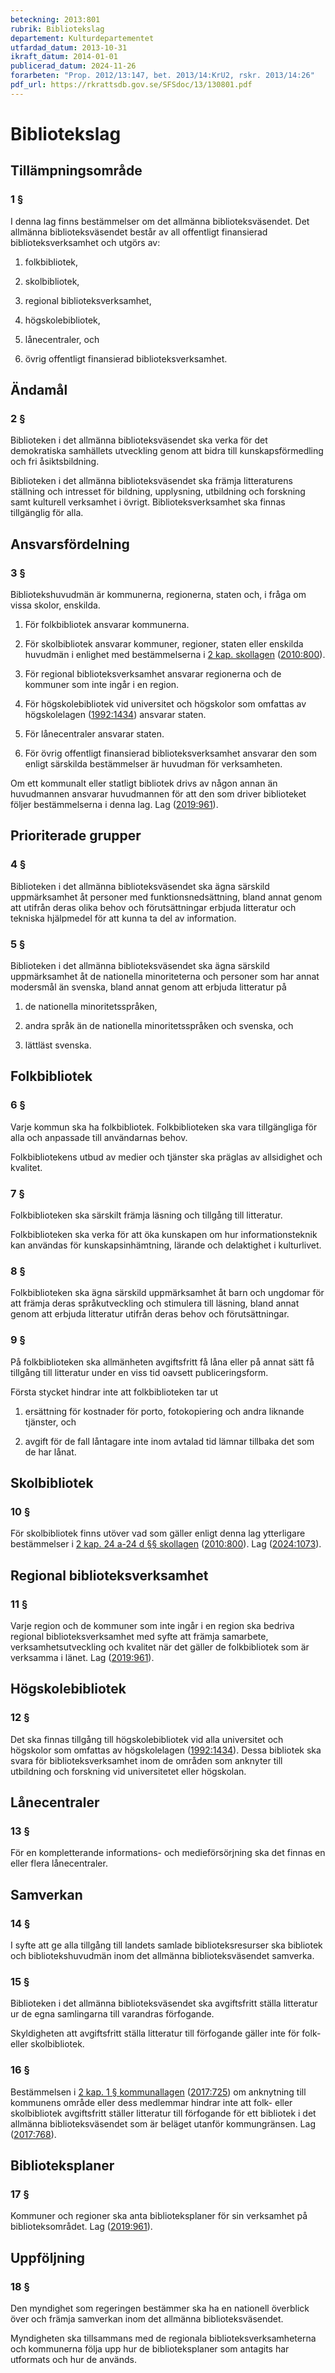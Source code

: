 ```yaml
---
beteckning: 2013:801
rubrik: Bibliotekslag
departement: Kulturdepartementet
utfardad_datum: 2013-10-31
ikraft_datum: 2014-01-01
publicerad_datum: 2024-11-26
forarbeten: "Prop. 2012/13:147, bet. 2013/14:KrU2, rskr. 2013/14:26"
pdf_url: https://rkrattsdb.gov.se/SFSdoc/13/130801.pdf
---
```


# Bibliotekslag

## Tillämpningsområde

### 1 §

I denna lag finns bestämmelser om det allmänna biblioteksväsendet. Det allmänna biblioteksväsendet består av all offentligt finansierad biblioteksverksamhet och utgörs av:

1. folkbibliotek,

2. skolbibliotek,

3. regional biblioteksverksamhet,

4. högskolebibliotek,

5. lånecentraler, och

6. övrig offentligt finansierad biblioteksverksamhet.

## Ändamål

### 2 §

Biblioteken i det allmänna biblioteksväsendet ska verka för det demokratiska samhällets utveckling genom att bidra till kunskapsförmedling och fri åsiktsbildning.

Biblioteken i det allmänna biblioteksväsendet ska främja litteraturens ställning och intresset för bildning, upplysning, utbildning och forskning samt kulturell verksamhet i övrigt. Biblioteksverksamhet ska finnas tillgänglig för alla.

## Ansvarsfördelning

### 3 §

Bibliotekshuvudmän är kommunerna, regionerna, staten och, i fråga om vissa skolor, enskilda.

1. För folkbibliotek ansvarar kommunerna.

2. För skolbibliotek ansvarar kommuner, regioner, staten eller enskilda huvudmän i enlighet med bestämmelserna i [2 kap. skollagen](https://selex.se/eli/sfs/1985/1100) ([2010:800](https://selex.se/eli/sfs/2010/800)).

3. För regional biblioteksverksamhet ansvarar regionerna och de kommuner som inte ingår i en region.

4. För högskolebibliotek vid universitet och högskolor som omfattas av högskolelagen ([1992:1434](https://selex.se/eli/sfs/1992/1434)) ansvarar staten.

5. För lånecentraler ansvarar staten.

6. För övrig offentligt finansierad biblioteksverksamhet ansvarar den som enligt särskilda bestämmelser är huvudman för verksamheten.

Om ett kommunalt eller statligt bibliotek drivs av någon annan än huvudmannen ansvarar huvudmannen för att den som driver biblioteket följer bestämmelserna i denna lag. Lag ([2019:961](https://selex.se/eli/sfs/2019/961)).

## Prioriterade grupper

### 4 §

Biblioteken i det allmänna biblioteksväsendet ska ägna särskild uppmärksamhet åt personer med funktionsnedsättning, bland annat genom att utifrån deras olika behov och förutsättningar erbjuda litteratur och tekniska hjälpmedel för att kunna ta del av information.

### 5 §

Biblioteken i det allmänna biblioteksväsendet ska ägna särskild uppmärksamhet åt de nationella minoriteterna och personer som har annat modersmål än svenska, bland annat genom att erbjuda litteratur på

1. de nationella minoritetsspråken,

2. andra språk än de nationella minoritetsspråken och svenska, och

3. lättläst svenska.

## Folkbibliotek

### 6 §

Varje kommun ska ha folkbibliotek. Folkbiblioteken ska vara tillgängliga för alla och anpassade till användarnas behov.

Folkbibliotekens utbud av medier och tjänster ska präglas av allsidighet och kvalitet.

### 7 §

Folkbiblioteken ska särskilt främja läsning och tillgång till litteratur.

Folkbiblioteken ska verka för att öka kunskapen om hur informationsteknik kan användas för kunskapsinhämtning, lärande och delaktighet i kulturlivet.

### 8 §

Folkbiblioteken ska ägna särskild uppmärksamhet åt barn och ungdomar för att främja deras språkutveckling och stimulera till läsning, bland annat genom att erbjuda litteratur utifrån deras behov och förutsättningar.

### 9 §

På folkbiblioteken ska allmänheten avgiftsfritt få låna eller på annat sätt få tillgång till litteratur under en viss tid oavsett publiceringsform.

Första stycket hindrar inte att folkbiblioteken tar ut

1. ersättning för kostnader för porto, fotokopiering och andra liknande tjänster, och

2. avgift för de fall låntagare inte inom avtalad tid lämnar tillbaka det som de har lånat.

## Skolbibliotek

### 10 §

För skolbibliotek finns utöver vad som gäller enligt denna lag ytterligare bestämmelser i [2 kap. 24 a-24 d §§ skollagen](https://selex.se/eli/sfs/1985/1100#kap2.24a) ([2010:800](https://selex.se/eli/sfs/2010/800)). Lag ([2024:1073](https://selex.se/eli/sfs/2024/1073)).

## Regional biblioteksverksamhet

### 11 §

Varje region och de kommuner som inte ingår i en region ska bedriva regional biblioteksverksamhet med syfte att främja samarbete, verksamhetsutveckling och kvalitet när det gäller de folkbibliotek som är verksamma i länet. Lag ([2019:961](https://selex.se/eli/sfs/2019/961)).

## Högskolebibliotek

### 12 §

Det ska finnas tillgång till högskolebibliotek vid alla universitet och högskolor som omfattas av högskolelagen ([1992:1434](https://selex.se/eli/sfs/1992/1434)). Dessa bibliotek ska svara för biblioteksverksamhet inom de områden som anknyter till utbildning och forskning vid universitetet eller högskolan.

## Lånecentraler

### 13 §

För en kompletterande informations- och medieförsörjning ska det finnas en eller flera lånecentraler.

## Samverkan

### 14 §

I syfte att ge alla tillgång till landets samlade biblioteksresurser ska bibliotek och bibliotekshuvudmän inom det allmänna biblioteksväsendet samverka.

### 15 §

Biblioteken i det allmänna biblioteksväsendet ska avgiftsfritt ställa litteratur ur de egna samlingarna till varandras förfogande.

Skyldigheten att avgiftsfritt ställa litteratur till förfogande gäller inte för folk- eller skolbibliotek.

### 16 §

Bestämmelsen i [2 kap. 1 § kommunallagen](https://selex.se/eli/sfs/1991/900#kap2.1) ([2017:725](https://selex.se/eli/sfs/2017/725)) om anknytning till kommunens område eller dess medlemmar hindrar inte att folk- eller skolbibliotek avgiftsfritt ställer litteratur till förfogande för ett bibliotek i det allmänna biblioteksväsendet som är beläget utanför kommungränsen. Lag ([2017:768](https://selex.se/eli/sfs/2017/768)).

## Biblioteksplaner

### 17 §

Kommuner och regioner ska anta biblioteksplaner för sin verksamhet på biblioteksområdet. Lag ([2019:961](https://selex.se/eli/sfs/2019/961)).

## Uppföljning

### 18 §

Den myndighet som regeringen bestämmer ska ha en nationell överblick över och främja samverkan inom det allmänna biblioteksväsendet.

Myndigheten ska tillsammans med de regionala biblioteksverksamheterna och kommunerna följa upp hur de biblioteksplaner som antagits har utformats och hur de används.